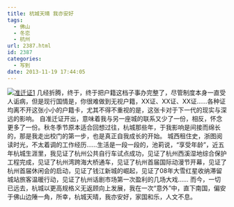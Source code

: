 ```yaml
---
title: 杭城天晴 我亦安好
tags:
  - 佛山
  - 冬恋
  - 杭州
url: 2387.html
id: 2387
categories:
  - 写到
date: 2013-11-19 17:44:05
---
```


[![](http://photo.guolaijie.com/rooufer/uploads/2013/11/准迁证1.jpg "准迁证1")](http://photo.guolaijie.com/rooufer/uploads/2013/11/准迁证1.jpg) 几经折腾，终于，终于把户籍这档子事办完整了，尽管制度本身一直受人诟病，但是现行国情是，你很难做到无视户籍，XX证、XX证、XX证……各种证均离不开这张小小的户籍卡，尤其不得不重视的是，这张卡对于下一代的现实与深远的影响。 自准迁证开出，意味着我与另一座城的联系又少了一份，相反，怀念更多了一份。秋冬季节原本适合回想过往，杭城那些年，于我影响是间接而绵长的，那是我走出校门的第一步，也是真正自我成长的开始。 城西租住史，浙图阅读时光，不太着调的工作经历……生活是一段一段的，池莉说，“享受年龄”，近五年杭城生涯里，我见证了杭州公共自行车试点成功，见证了杭州西溪湿地综合保护工程完成，见证了杭州湾跨海大桥通车，见证了杭州首届国际动漫节开幕，见证了杭州首届休闲会的启动，见证了钱江新城的崛起，见证了08年大雪红星收纳滞留城站旅客温暖行动，见证了杭州话剧市场第一次盈利的几场大戏…… 而今，一切已远去，杭城以更高规格义无返顾向上发展，我在一次“意外”中，直下南国，偏安于佛山边陲一角，所幸，杭城天晴，我亦安好，家国和乐，人文不息。